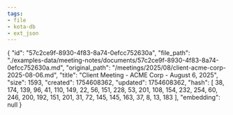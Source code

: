 ```yaml
---
tags:
- file
- kota-db
- ext_json
---
```

{
  "id": "57c2ce9f-8930-4f83-8a74-0efcc752630a",
  "file_path": "./examples-data/meeting-notes/documents/57c2ce9f-8930-4f83-8a74-0efcc752630a.md",
  "original_path": "/meetings/2025/08/client-acme-corp-2025-08-06.md",
  "title": "Client Meeting - ACME Corp - August 6, 2025",
  "size": 1593,
  "created": 1754608362,
  "updated": 1754608362,
  "hash": [
    38,
    174,
    139,
    96,
    41,
    110,
    149,
    22,
    56,
    151,
    228,
    53,
    201,
    108,
    154,
    232,
    254,
    60,
    246,
    200,
    192,
    151,
    201,
    31,
    72,
    145,
    145,
    163,
    37,
    8,
    13,
    183
  ],
  "embedding": null
}